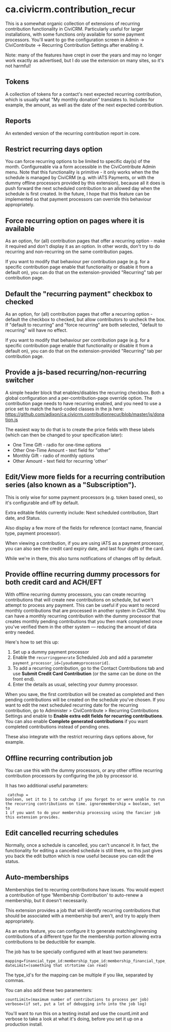 ca.civicrm.contribution_recur
=============================

This is a somewhat organic collection of extensions of recurring contribution functionality in CiviCRM. Particularly useful for larger installations, with some functions only available for some payment processors. You'll want to go the configuration screen in Admin -> CiviContribute -> Recurring Contribution Settings after enabling it.

Note: many of the features have crept in over the years and may no longer work exactly as advertised, but I do use the extension on many sites, so it's not harmful!

## Tokens

A collection of tokens for a contact's next expected recurring contribution, which is usually what "My monthly donation" translates to. Includes for example, the amount, as well as the date of the next expected contribution.

## Reports

An extended version of the recurring contribution report in core.

## Restrict recurring days option

You can force recurring options to be limited to specific day(s) of the month. Configureable via a form accessible in the CiviContribute Admin menu. Note that this functionality is primitive - it only works when the the schedule is managed by CiviCRM (e.g. with iATS Payments, or with the dummy offline processors provided by this extension), because all it does is push forward the next scheduled contribution to an allowed day when the schedule is first created. In the future, I hope that this feature can be implemented so that payment processors can override this behaviour appropriately.

## Force recurring option on pages where it is available ##

As an option, for (all) contribution pages that offer a recurring option - make it required and don't display it as an option. In other words, don't try to do recurring and non-recurring on the same contribution pages.

If you want to modify that behaviour per contribution page (e.g. for a specific contribution page enable that functionality or disable it from a default on), you can do that on the extension-provided "Recurring" tab per contribution page.

## Default the "recurring payment" checkbox to checked

As an option, for (all) contribution pages that offer a recurring option - default the checkbox to checked, but allow contributors to uncheck the box.  If "default to recurring" and "force recurring" are both selected, "default to recurring" will have no effect.

If you want to modify that behaviour per contribution page (e.g. for a specific contribution page enable that functionality or disable it from a default on), you can do that on the extension-provided "Recurring" tab per contribution page.

## Provide a js-based recurring/non-recurring switcher ##

A simple header block that enables/disables the recurring checkbox. Both a global configuration and a per-contribution-page override option. The contribution page needs to have recurring enabled, and you need to use a price set to match the hard-coded classes in the js here: https://github.com/adixon/ca.civicrm.contributionrecur/blob/master/js/donation.js

The easiest way to do that is to create the price fields with these labels (which can then be changed to your specification later):
<ul>
  <li>One Time Gift - radio for one-time options</li>
  <li>Other One-Time Amount - text field for "other"</li>
  <li>Monthly Gift - radio of monthly options</li>
  <li>Other Amount - text field for recurring 'other'</li>
  </ul>

## Edit/View more fields for a recurring contribution series (also known as a "Subscription").

This is only wise for some payment processors (e.g. token based ones), so it's configurable and off by default. 

Extra editable fields currently include: Next scheduled contribution, Start date, and Status.

Also display a few more of the fields for reference (contact name, financial type, payment processor).

When viewing a contribution, if you are using iATS as a payment processor, you can also see the credit card expiry date, and last four digits of the card.

While we're in there, this also turns notifications of changes off by default.

## Provide offline recurring dummy processors for both credit card and ACH/EFT ##

With offline recurring dummy processors, you can create recurring contributions that will create new contributions on schedule, but won't attempt to process any payment. This can be useful if you want to record monthly contributions that are processed in another system in CiviCRM. You can have a monthly recurring contribution with the dummy processor that creates monthly pending contributions that you then mark completed once you've verified them in the other system — reducing the amount of data entry needed.

Here's how to set this up:
1. Set up a dummy payment processor
2. Enable the `recurringgenerate` Scheduled Job and add a parameter `payment_processor_id=[youdummyprocessorid]`.
3. To add a recurring contribution, go to the Contact Contributions tab and use **Submit Credit Card Contribution** (or the same can be done on the front end).
4. Enter the details as usual, selecting your dummy processor.

When you save, the first contribution will be created as completed and then pending contributions will be created on the schedule you've chosen. If you want to edit the next scheduled recurring date for the recurring contribution, go to Administer > CiviContribute > Recurring Contributions Settings and enable to **Enable extra edit fields for recurring contributions**. You can also enable **Complete generated contributions** if you want completed contributions instead of pending ones.

These also integrate with the restrict recurring days options above, for example.

## Offline recurring contribution job ##

You can use this with the dummy processors, or any other offline recurring contribution processors by configuring the job by processor id.

It has two additional useful parameters:
<code><pre>
catchup = boolean, set it to 1 to catchup if you forgot to or were unable to run the recurring contributions on time.
ignoremembership = boolean, set to 1 if you want to do your membership processing using the fancier job this extension provides.
</pre></code>

## Edit cancelled recurring schedules ##

Normally, once a schedule is cancelled, you can't uncancel it. In fact, the functionality for editing a cancelled schedule is still there, so this just gives you back the edit button which is now useful because you can edit the status.

##  Auto-memberships

Memberships tied to recurring contributions have issues. You would expect a contribution of type 'Membership Contribution' to auto-renew a membership, but it doesn't necessarily.

This extension provides a job that will identify recurring contributions that should be associated with a membership but aren't, and try to apply them appropriately.

As an extra feature, you can configure it to generate matching/reversing contributions of a different type for the membership portion allowing extra contributions to be deductible for example.

The job has to be specially configured with at least two parameters:
<code><pre>
mapping=financial_type_id:membership_type_id:membership_financial_type_id
dateLimit=(something that strtotime can read)
</pre></code>

The type_id's for the mapping can be multiple if you like, separated by commas.

You can also add these two paramenters:
<code><pre>
countLimit=(maximum number of contributions to process per job)
verbose=(if set, put a lot of debugging info into the job log)
</pre></code>

You'll want to run this on a testing install and use the countLimit and verbose to take a look at what it's doing, before you set it up on a production install.
